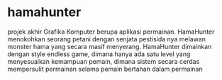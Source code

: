 # hamahunter
projek akhir Grafika Komputer berupa aplikasi permainan. HamaHunter menokohkan seorang petani dengan senjata pestisida nya melawan monster hama yang secara masif menyerang. HamaHunter dimainkan dengan style endless game, dimana hanya ada satu level yang menyesuaikan kemampuan pemain, dimana sistem secara cerdas mempersulit permainan selama pemain bertahan dalam permainan 
